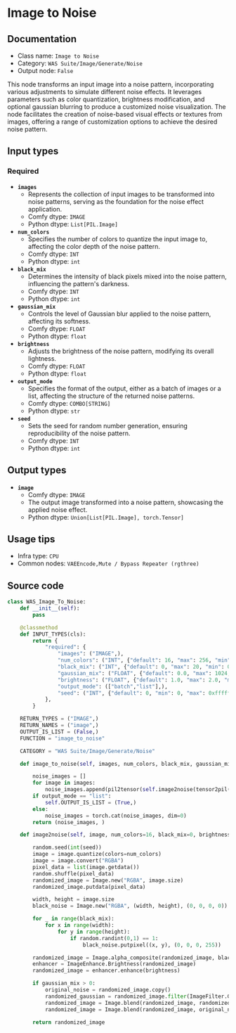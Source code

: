 # Image to Noise
## Documentation
- Class name: `Image to Noise`
- Category: `WAS Suite/Image/Generate/Noise`
- Output node: `False`

This node transforms an input image into a noise pattern, incorporating various adjustments to simulate different noise effects. It leverages parameters such as color quantization, brightness modification, and optional gaussian blurring to produce a customized noise visualization. The node facilitates the creation of noise-based visual effects or textures from images, offering a range of customization options to achieve the desired noise pattern.
## Input types
### Required
- **`images`**
    - Represents the collection of input images to be transformed into noise patterns, serving as the foundation for the noise effect application.
    - Comfy dtype: `IMAGE`
    - Python dtype: `List[PIL.Image]`
- **`num_colors`**
    - Specifies the number of colors to quantize the input image to, affecting the color depth of the noise pattern.
    - Comfy dtype: `INT`
    - Python dtype: `int`
- **`black_mix`**
    - Determines the intensity of black pixels mixed into the noise pattern, influencing the pattern's darkness.
    - Comfy dtype: `INT`
    - Python dtype: `int`
- **`gaussian_mix`**
    - Controls the level of Gaussian blur applied to the noise pattern, affecting its softness.
    - Comfy dtype: `FLOAT`
    - Python dtype: `float`
- **`brightness`**
    - Adjusts the brightness of the noise pattern, modifying its overall lightness.
    - Comfy dtype: `FLOAT`
    - Python dtype: `float`
- **`output_mode`**
    - Specifies the format of the output, either as a batch of images or a list, affecting the structure of the returned noise patterns.
    - Comfy dtype: `COMBO[STRING]`
    - Python dtype: `str`
- **`seed`**
    - Sets the seed for random number generation, ensuring reproducibility of the noise pattern.
    - Comfy dtype: `INT`
    - Python dtype: `int`
## Output types
- **`image`**
    - Comfy dtype: `IMAGE`
    - The output image transformed into a noise pattern, showcasing the applied noise effect.
    - Python dtype: `Union[List[PIL.Image], torch.Tensor]`
## Usage tips
- Infra type: `CPU`
- Common nodes: `VAEEncode,Mute / Bypass Repeater (rgthree)`


## Source code
```python
class WAS_Image_To_Noise:
    def __init__(self):
        pass

    @classmethod
    def INPUT_TYPES(cls):
        return {
            "required": {
                "images": ("IMAGE",),
                "num_colors": ("INT", {"default": 16, "max": 256, "min": 2, "step": 2}),
                "black_mix": ("INT", {"default": 0, "max": 20, "min": 0, "step": 1}),
                "gaussian_mix": ("FLOAT", {"default": 0.0, "max": 1024, "min": 0, "step": 0.1}),
                "brightness": ("FLOAT", {"default": 1.0, "max": 2.0, "min": 0.0, "step": 0.01}),
                "output_mode": (["batch","list"],),
                "seed": ("INT", {"default": 0, "min": 0, "max": 0xffffffffffffffff}),
            },
        }

    RETURN_TYPES = ("IMAGE",)
    RETURN_NAMES = ("image",)
    OUTPUT_IS_LIST = (False,)
    FUNCTION = "image_to_noise"

    CATEGORY = "WAS Suite/Image/Generate/Noise"

    def image_to_noise(self, images, num_colors, black_mix, gaussian_mix, brightness, output_mode, seed):

        noise_images = []
        for image in images:
            noise_images.append(pil2tensor(self.image2noise(tensor2pil(image), num_colors, black_mix, brightness, gaussian_mix, seed)))
        if output_mode == "list":
            self.OUTPUT_IS_LIST = (True,)
        else:
            noise_images = torch.cat(noise_images, dim=0)
        return (noise_images, )

    def image2noise(self, image, num_colors=16, black_mix=0, brightness=1.0, gaussian_mix=0, seed=0):

        random.seed(int(seed))
        image = image.quantize(colors=num_colors)
        image = image.convert("RGBA")
        pixel_data = list(image.getdata())
        random.shuffle(pixel_data)
        randomized_image = Image.new("RGBA", image.size)
        randomized_image.putdata(pixel_data)

        width, height = image.size
        black_noise = Image.new("RGBA", (width, height), (0, 0, 0, 0))

        for _ in range(black_mix):
            for x in range(width):
                for y in range(height):
                    if random.randint(0,1) == 1:
                        black_noise.putpixel((x, y), (0, 0, 0, 255))

        randomized_image = Image.alpha_composite(randomized_image, black_noise)
        enhancer = ImageEnhance.Brightness(randomized_image)
        randomized_image = enhancer.enhance(brightness)

        if gaussian_mix > 0:
            original_noise = randomized_image.copy()
            randomized_gaussian = randomized_image.filter(ImageFilter.GaussianBlur(radius=gaussian_mix))
            randomized_image = Image.blend(randomized_image, randomized_gaussian, 0.65)
            randomized_image = Image.blend(randomized_image, original_noise, 0.25)

        return randomized_image

```
